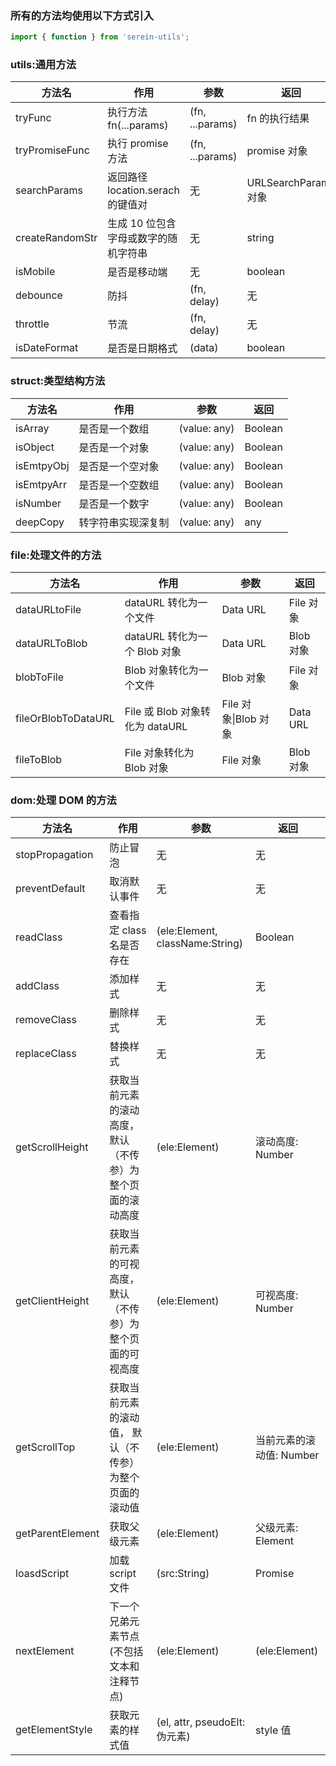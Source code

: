 ### 所有的方法均使用以下方式引入

```js
import { function } from 'serein-utils';
```

### utils:通用方法

| 方法名          | 作用                                 | 参数            | 返回                 |
| --------------- | ------------------------------------ | --------------- | -------------------- |
| tryFunc         | 执行方法 fn(...params)               | (fn, ...params) | fn 的执行结果        |
| tryPromiseFunc  | 执行 promise 方法                    | (fn, ...params) | promise 对象         |
| searchParams    | 返回路径 location.serach 的键值对    | 无              | URLSearchParams 对象 |
| createRandomStr | 生成 10 位包含字母或数字的随机字符串 | 无              | string               |
| isMobile        | 是否是移动端                         | 无              | boolean              |
| debounce        | 防抖                                 | (fn, delay)     | 无                   |
| throttle        | 节流                                 | (fn, delay)     | 无                   |
| isDateFormat    | 是否是日期格式                       | (data)          | boolean              |

### struct:类型结构方法

| 方法名     | 作用               | 参数         | 返回    |
| ---------- | ------------------ | ------------ | ------- |
| isArray    | 是否是一个数组     | (value: any) | Boolean |
| isObject   | 是否是一个对象     | (value: any) | Boolean |
| isEmtpyObj | 是否是一个空对象   | (value: any) | Boolean |
| isEmtpyArr | 是否是一个空数组   | (value: any) | Boolean |
| isNumber   | 是否是一个数字     | (value: any) | Boolean |
| deepCopy   | 转字符串实现深复制 | (value: any) | any     |

### file:处理文件的方法

| 方法名              | 作用                            | 参数                 | 返回      |
| ------------------- | ------------------------------- | -------------------- | --------- |
| dataURLtoFile       | dataURL 转化为一个文件          | Data URL             | File 对象 |
| dataURLToBlob       | dataURL 转化为一个 Blob 对象    | Data URL             | Blob 对象 |
| blobToFile          | Blob 对象转化为一个文件         | Blob 对象            | File 对象 |
| fileOrBlobToDataURL | File 或 Blob 对象转化为 dataURL | File 对象\|Blob 对象 | Data URL  |
| fileToBlob          | File 对象转化为 Blob 对象       | File 对象            | Blob 对象 |

### dom:处理 DOM 的方法

| 方法名           | 作用                                                        | 参数                            | 返回                     |
| ---------------- | ----------------------------------------------------------- | ------------------------------- | ------------------------ |
| stopPropagation  | 防止冒泡                                                    | 无                              | 无                       |
| preventDefault   | 取消默认事件                                                | 无                              | 无                       |
| readClass        | 查看指定 class 名是否存在                                   | (ele:Element, className:String) | Boolean                  |
| addClass         | 添加样式                                                    | 无                              | 无                       |
| removeClass      | 删除样式                                                    | 无                              | 无                       |
| replaceClass     | 替换样式                                                    | 无                              | 无                       |
| getScrollHeight  | 获取当前元素的滚动高度， 默认（不传参）为整个页面的滚动高度 | (ele:Element)                   | 滚动高度: Number         |
| getClientHeight  | 获取当前元素的可视高度， 默认（不传参）为整个页面的可视高度 | (ele:Element)                   | 可视高度: Number         |
| getScrollTop     | 获取当前元素的滚动值， 默认（不传参）为整个页面的滚动值     | (ele:Element)                   | 当前元素的滚动值: Number |
| getParentElement | 获取父级元素                                                | (ele:Element)                   | 父级元素: Element        |
| loasdScript      | 加载 script 文件                                            | (src:String)                    | Promise                  |
| nextElement      | 下一个兄弟元素节点(不包括文本和注释节点)                    | (ele:Element)                   | (ele:Element)            |
| getElementStyle  | 获取元素的样式值                                            | (el, attr, pseudoElt:伪元素)    | style 值                 |
